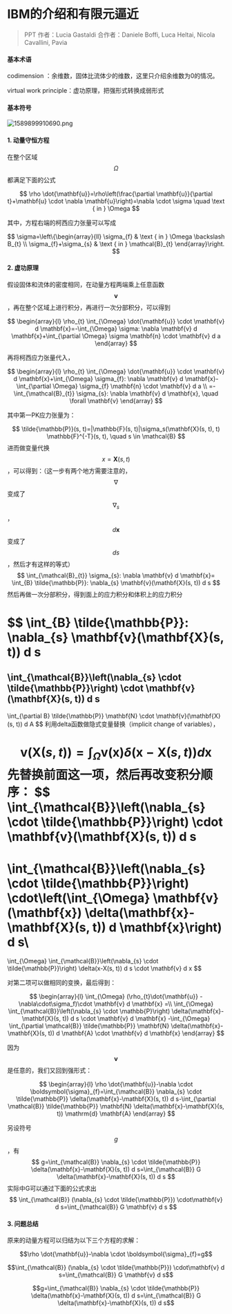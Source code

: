 # IBM的介绍和有限元逼近

> PPT 作者：Lucia Gastaldi  合作者：Daniele Boffi, Luca Heltai, Nicola Cavallini, Pavia

#### 基本术语

codimension ：余维数，固体比流体少的维数，这里只介绍余维数为0的情况。

virtual work principle：虚功原理，把强形式转换成弱形式

#### 基本符号

![1589899910690.png](https://upload-images.jianshu.io/upload_images/13486212-e9d713f22d123c79.png?imageMogr2/auto-orient/strip%7CimageView2/2/w/1240)

#### 1. 动量守恒方程

在整个区域$$\Omega$$都满足下面的公式

$$
\rho \dot{\mathbf{u}}=\rho\left(\frac{\partial \mathbf{u}}{\partial t}+\mathbf{u} \cdot \nabla \mathbf{u}\right)=\nabla \cdot \sigma \quad \text { in } \Omega
$$

其中，方程右端的柯西应力张量可以写成

$$
\sigma=\left\{\begin{array}{ll}
\sigma_{f} & \text { in } \Omega \backslash B_{t} \\
\sigma_{f}+\sigma_{s} & \text { in } \mathcal{B}_{t}
\end{array}\right.
$$

#### 2. 虚功原理

假设固体和流体的密度相同，在动量方程两端乘上任意函数$$\mathbf{v}$$，再在整个区域上进行积分，再进行一次分部积分，可以得到

$$
\begin{array}{l}
\rho_{t} \int_{\Omega} \dot{\mathbf{u}} \cdot \mathbf{v} d \mathbf{x}=-\int_{\Omega} \sigma: \nabla \mathbf{v} d \mathbf{x}+\int_{\partial \Omega} \sigma \mathbf{n} \cdot \mathbf{v} d a 
\end{array}
$$

再将柯西应力张量代入，

$$
\begin{array}{l}
\rho_{t} \int_{\Omega} \dot{\mathbf{u}} \cdot \mathbf{v} d \mathbf{x}+\int_{\Omega} \sigma_{f}: \nabla \mathbf{v} d \mathbf{x}-\int_{\partial \Omega} \sigma_{f} \mathbf{n} \cdot \mathbf{v} d a \\
=-\int_{\mathcal{B}_{t}} \sigma_{s}: \nabla \mathbf{v} d \mathbf{x}, \quad \forall \mathbf{v}
\end{array}
$$

其中第一PK应力张量为：

$$
\tilde{\mathbb{P}}(s, t)=|\mathbb{F}(s, t)|\sigma_s(\mathbf{X}(s, t), t) \mathbb{F}^{-T}(s, t), \quad s \in \mathcal{B}
$$
进而做变量代换  $$x=\mathbf{X}(s,t)$$，可以得到：（这一步有两个地方需要注意的，$$\nabla$$变成了$$\nabla_s$$，$$d\mathbf{x}$$变成了$$ds$$，然后才有这样的等式）
$$
\int_{\mathcal{B}_{t}} \sigma_{s}: \nabla \mathbf{v} d \mathbf{x}= \int_{B} \tilde{\mathbb{P}}: \nabla_{s} \mathbf{v}(\mathbf{X}(s, t)) d s
$$
然后再做一次分部积分，得到面上的应力积分和体积上的应力积分

$$
\int_{B} \tilde{\mathbb{P}}: \nabla_{s} \mathbf{v}(\mathbf{X}(s, t)) d s
=
\int_{\mathcal{B}}\left(\nabla_{s} \cdot \tilde{\mathbb{P}}\right) \cdot \mathbf{v}(\mathbf{X}(s, t)) d s
-
\int_{\partial B} \tilde{\mathbb{P}} \mathbf{N} \cdot \mathbf{v}(\mathbf{X}(s, t)) d A
$$
利用delta函数做隐式变量替换（implicit change of variables），

$$
\mathbf{v}(\mathbf{X}(s, t))=\int_{\Omega} \mathbf{v}(\mathbf{x}) \delta(\mathbf{x}-\mathbf{X}(s, t)) d \mathbf{x}
$$
先替换前面这一项，然后再改变积分顺序：
$$
\int_{\mathcal{B}}\left(\nabla_{s} \cdot \tilde{\mathbb{P}}\right) \cdot \mathbf{v}(\mathbf{X}(s, t)) d s
=
\int_{\mathcal{B}}\left(\nabla_{s} \cdot \tilde{\mathbb{P}}\right) \cdot\left(\int_{\Omega} \mathbf{v}(\mathbf{x}) \delta(\mathbf{x}-\mathbf{X}(s, t)) d \mathbf{x}\right) d s\\
=
\int_{\Omega} \int_{\mathcal{B}}\left(\nabla_{s} \cdot \tilde{\mathbb{P}}\right) \delta(x-X(s, t)) d s \cdot \mathbf{v} d x
$$

对第二项可以做相同的变换，最后得到：

$$
\begin{array}{l}
 \int_{\Omega} (\rho_{t}\dot{\mathbf{u}} -\nabla\cdot\sigma_f)\cdot \mathbf{v} d \mathbf{x}
=\\
\int_{\Omega} \int_{\mathcal{B}}\left(\nabla_{s} \cdot \mathbb{P}\right) \delta(\mathbf{x}-\mathbf{X}(s, t)) d s \cdot \mathbf{v} d \mathbf{x} 
-\int_{\Omega} \int_{\partial \mathcal{B}} \tilde{\mathbb{P}} \mathbf{N} \delta(\mathbf{x}-\mathbf{X}(s, t)) d \mathbf{A} \cdot \mathbf{v} d \mathbf{x}
\end{array}
$$

因为$$\mathbf{v}$$是任意的，我们又回到强形式：

$$
\begin{array}{l}
\rho \dot{\mathbf{u}}-\nabla \cdot \boldsymbol{\sigma}_{f}=\int_{\mathcal{B}} \nabla_{s} \cdot \tilde{\mathbb{P}} \delta(\mathbf{x}-\mathbf{X}(s, t)) d s-\int_{\partial \mathcal{B}} \tilde{\mathbb{P}} \mathbf{N} \delta(\mathbf{x}-\mathbf{X}(s, t)) \mathrm{d} \mathbf{A}
\end{array}
$$

另设符号$$g$$，有
$$
g=\int_{\mathcal{B}} \nabla_{s} \cdot \tilde{\mathbb{P}} \delta(\mathbf{x}-\mathbf{X}(s, t)) d s=\int_{\mathcal{B}} G \delta(\mathbf{x}-\mathbf{X}(s, t)) d s
$$
实际中G可以通过下面的公式求出
$$
\int_{\mathcal{B}} (\nabla_{s} \cdot \tilde{\mathbb{P}}) \cdot\mathbf{v} d s=\int_{\mathcal{B}} G \mathbf{v} d s
$$

#### 3. 问题总结

原来的动量方程可以归结为以下三个方程的求解：

$$\rho \dot{\mathbf{u}}-\nabla \cdot \boldsymbol{\sigma}_{f}=g$$

$$\int_{\mathcal{B}} (\nabla_{s} \cdot \tilde{\mathbb{P}}) \cdot\mathbf{v} d s=\int_{\mathcal{B}} G \mathbf{v} d s$$

$$g=\int_{\mathcal{B}} \nabla_{s} \cdot \tilde{\mathbb{P}} \delta(\mathbf{x}-\mathbf{X}(s, t)) d s=\int_{\mathcal{B}} G \delta(\mathbf{x}-\mathbf{X}(s, t)) d s$$

